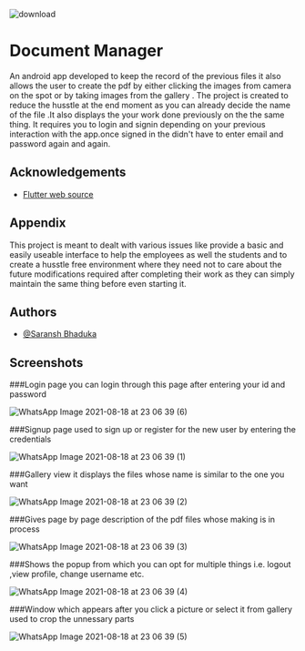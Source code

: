 
![download](https://user-images.githubusercontent.com/63945888/129956372-7ee943dc-347d-4c0d-858f-5ce53dbf6c75.png)


# Document Manager

An android app developed to keep the record of the previous files it 
also allows the user to create the pdf by either clicking the images 
from camera on the spot or by taking images from the gallery . The project
is created to reduce the husstle at the end moment as you can already decide
the name of the file .It also displays the your work done previously on the 
the same thing. It requires you to login and signin depending on your
previous interaction with the app.once signed in the didn't have to enter
email and password again and again.    


## Acknowledgements

 - [Flutter web source](https://flutter.dev/)
  
## Appendix

This project is meant to dealt with various issues like provide a basic 
and easily useable interface to help the employees as well the students and to
create a husstle free environment where they need not to care about the 
future modifications required after completing their work as they can simply 
maintain the same thing before even starting it. 

  
## Authors

- [@Saransh Bhaduka](https://github.com/saransh111)

  
## Screenshots

###Login page you can login through this page after entering your id and password

![WhatsApp Image 2021-08-18 at 23 06 39 (6)](https://user-images.githubusercontent.com/63945888/129957519-dc446a0b-f594-4beb-97b7-5f4f10fac4b2.jpeg)

###Signup page used to sign up or register for the new user by entering the credentials

![WhatsApp Image 2021-08-18 at 23 06 39 (1)](https://user-images.githubusercontent.com/63945888/129957232-45203b14-a299-48b4-93ba-a6249e23cf9e.jpeg)

###Gallery view it displays the files whose name is similar to the one you want

![WhatsApp Image 2021-08-18 at 23 06 39 (2)](https://user-images.githubusercontent.com/63945888/129957238-3aa37d2a-b477-4790-806e-20208f486055.jpeg)

###Gives page by page description of the pdf files whose making is in process

![WhatsApp Image 2021-08-18 at 23 06 39 (3)](https://user-images.githubusercontent.com/63945888/129957251-c8c5b674-5abb-4e8c-9925-a06d8ea529d7.jpeg)

###Shows the popup from which you can opt for multiple things i.e. logout ,view profile, change username etc.

![WhatsApp Image 2021-08-18 at 23 06 39 (4)](https://user-images.githubusercontent.com/63945888/129957256-ae29c609-843f-42f7-8b03-e15b992bdb30.jpeg)

###Window which appears after you click a picture or select it from gallery used to crop the unnessary parts

![WhatsApp Image 2021-08-18 at 23 06 39 (5)](https://user-images.githubusercontent.com/63945888/129957263-4306bfb5-f397-4f1c-bf1f-224200871c67.jpeg)



